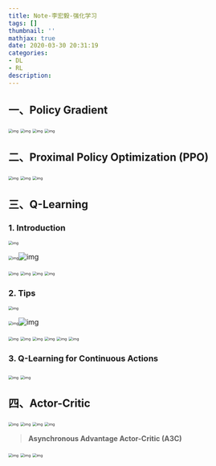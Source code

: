 ```yaml
---
title: Note-李宏毅-强化学习
tags: []
thumbnail: ''
mathjax: true
date: 2020-03-30 20:31:19
categories:
- DL
- RL
description:
---
```


## 一、Policy Gradient

<img src="Note-%E6%9D%8E%E5%AE%8F%E6%AF%85-%E5%BC%BA%E5%8C%96%E5%AD%A6%E4%B9%A0/clipboard.png" alt="img" style="zoom:50%;" />

<img src="Note-%E6%9D%8E%E5%AE%8F%E6%AF%85-%E5%BC%BA%E5%8C%96%E5%AD%A6%E4%B9%A0/clipboard-1586684724410.png" alt="img" style="zoom: 50%;" />

<img src="Note-%E6%9D%8E%E5%AE%8F%E6%AF%85-%E5%BC%BA%E5%8C%96%E5%AD%A6%E4%B9%A0/clipboard-1586684791719.png" alt="img" style="zoom:50%;" />

<img src="Note-%E6%9D%8E%E5%AE%8F%E6%AF%85-%E5%BC%BA%E5%8C%96%E5%AD%A6%E4%B9%A0/clipboard-1586684803598.png" alt="img" style="zoom:50%;" />

## 二、Proximal Policy Optimization (PPO)

<img src="Note-%E6%9D%8E%E5%AE%8F%E6%AF%85-%E5%BC%BA%E5%8C%96%E5%AD%A6%E4%B9%A0/clipboard-1586684834162.png" alt="img" style="zoom:50%;" />

<img src="Note-%E6%9D%8E%E5%AE%8F%E6%AF%85-%E5%BC%BA%E5%8C%96%E5%AD%A6%E4%B9%A0/clipboard-1586684843415.png" alt="img" style="zoom:50%;" />

<img src="Note-%E6%9D%8E%E5%AE%8F%E6%AF%85-%E5%BC%BA%E5%8C%96%E5%AD%A6%E4%B9%A0/clipboard-1586684851838.png" alt="img" style="zoom:50%;" />

## 三、Q-Learning

###  1. Introduction

<img src="Note-%E6%9D%8E%E5%AE%8F%E6%AF%85-%E5%BC%BA%E5%8C%96%E5%AD%A6%E4%B9%A0/clipboard-1586684887546.png" alt="img" style="zoom:50%;" />

<img src="Note-%E6%9D%8E%E5%AE%8F%E6%AF%85-%E5%BC%BA%E5%8C%96%E5%AD%A6%E4%B9%A0/clipboard-1586684896040.png" alt="img" style="zoom:50%;" />![img](Note-%E6%9D%8E%E5%AE%8F%E6%AF%85-%E5%BC%BA%E5%8C%96%E5%AD%A6%E4%B9%A0/clipboard-1586684905698.png)

<img src="Note-%E6%9D%8E%E5%AE%8F%E6%AF%85-%E5%BC%BA%E5%8C%96%E5%AD%A6%E4%B9%A0/clipboard-1586684942302.png" alt="img" style="zoom:50%;" />

<img src="Note-%E6%9D%8E%E5%AE%8F%E6%AF%85-%E5%BC%BA%E5%8C%96%E5%AD%A6%E4%B9%A0/clipboard-1586684951476.png" alt="img" style="zoom:50%;" />

<img src="Note-%E6%9D%8E%E5%AE%8F%E6%AF%85-%E5%BC%BA%E5%8C%96%E5%AD%A6%E4%B9%A0/clipboard-1586684961521.png" alt="img" style="zoom:50%;" />

<img src="Note-%E6%9D%8E%E5%AE%8F%E6%AF%85-%E5%BC%BA%E5%8C%96%E5%AD%A6%E4%B9%A0/clipboard-1586684972617.png" alt="img" style="zoom:50%;" />

### 2. Tips

<img src="Note-%E6%9D%8E%E5%AE%8F%E6%AF%85-%E5%BC%BA%E5%8C%96%E5%AD%A6%E4%B9%A0/clipboard-1586685001097.png" alt="img" style="zoom:50%;" />

<img src="Note-%E6%9D%8E%E5%AE%8F%E6%AF%85-%E5%BC%BA%E5%8C%96%E5%AD%A6%E4%B9%A0/clipboard-1586685013831.png" alt="img" style="zoom:50%;" />![img](Note-%E6%9D%8E%E5%AE%8F%E6%AF%85-%E5%BC%BA%E5%8C%96%E5%AD%A6%E4%B9%A0/clipboard-1586685061254.png)

<img src="Note-%E6%9D%8E%E5%AE%8F%E6%AF%85-%E5%BC%BA%E5%8C%96%E5%AD%A6%E4%B9%A0/clipboard-1586685061254.png" alt="img" style="zoom:50%;" />

<img src="Note-%E6%9D%8E%E5%AE%8F%E6%AF%85-%E5%BC%BA%E5%8C%96%E5%AD%A6%E4%B9%A0/clipboard-1586685084450.png" alt="img" style="zoom:50%;" />

<img src="Note-%E6%9D%8E%E5%AE%8F%E6%AF%85-%E5%BC%BA%E5%8C%96%E5%AD%A6%E4%B9%A0/clipboard-1586685095275.png" alt="img" style="zoom:50%;" />

<img src="Note-%E6%9D%8E%E5%AE%8F%E6%AF%85-%E5%BC%BA%E5%8C%96%E5%AD%A6%E4%B9%A0/clipboard-1586685109834.png" alt="img" style="zoom:50%;" />

<img src="Note-%E6%9D%8E%E5%AE%8F%E6%AF%85-%E5%BC%BA%E5%8C%96%E5%AD%A6%E4%B9%A0/clipboard-1586685122258.png" alt="img" style="zoom:50%;" />

<img src="Note-%E6%9D%8E%E5%AE%8F%E6%AF%85-%E5%BC%BA%E5%8C%96%E5%AD%A6%E4%B9%A0/clipboard-1586685134188.png" alt="img" style="zoom:50%;" />

### 3. Q-Learning for Continuous Actions

<img src="Note-%E6%9D%8E%E5%AE%8F%E6%AF%85-%E5%BC%BA%E5%8C%96%E5%AD%A6%E4%B9%A0/clipboard-1586685157214.png" alt="img" style="zoom:50%;" />

<img src="Note-%E6%9D%8E%E5%AE%8F%E6%AF%85-%E5%BC%BA%E5%8C%96%E5%AD%A6%E4%B9%A0/clipboard-1586685166572.png" alt="img" style="zoom:50%;" />

## 四、Actor-Critic

<img src="Note-%E6%9D%8E%E5%AE%8F%E6%AF%85-%E5%BC%BA%E5%8C%96%E5%AD%A6%E4%B9%A0/clipboard-1586685188338.png" alt="img" style="zoom:50%;" />

<img src="Note-%E6%9D%8E%E5%AE%8F%E6%AF%85-%E5%BC%BA%E5%8C%96%E5%AD%A6%E4%B9%A0/clipboard-1586685198026.png" alt="img" style="zoom:50%;" />

<img src="Note-%E6%9D%8E%E5%AE%8F%E6%AF%85-%E5%BC%BA%E5%8C%96%E5%AD%A6%E4%B9%A0/clipboard-1586685208061.png" alt="img" style="zoom:50%;" />

<img src="Note-%E6%9D%8E%E5%AE%8F%E6%AF%85-%E5%BC%BA%E5%8C%96%E5%AD%A6%E4%B9%A0/clipboard-1586685219738.png" alt="img" style="zoom:50%;" />

> **Asynchronous Advantage Actor-Critic (A3C)**

<img src="Note-%E6%9D%8E%E5%AE%8F%E6%AF%85-%E5%BC%BA%E5%8C%96%E5%AD%A6%E4%B9%A0/clipboard-1586685233138.png" alt="img" style="zoom:50%;" />

<img src="Note-%E6%9D%8E%E5%AE%8F%E6%AF%85-%E5%BC%BA%E5%8C%96%E5%AD%A6%E4%B9%A0/clipboard-1586685264745.png" alt="img" style="zoom:50%;" />

<img src="Note-%E6%9D%8E%E5%AE%8F%E6%AF%85-%E5%BC%BA%E5%8C%96%E5%AD%A6%E4%B9%A0/clipboard-1586685276913.png" alt="img" style="zoom:50%;" />



